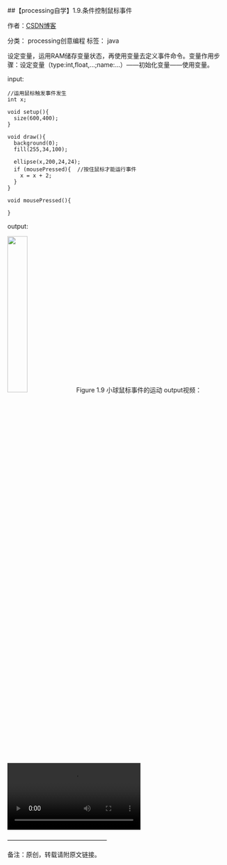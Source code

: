 ##【processing自学】1.9.条件控制鼠标事件

作者：[CSDN博客](https://blog.csdn.net/liaowang010)

分类： processing创意编程  标签： java

设定变量，运用RAM储存变量状态，再使用变量去定义事件命令。变量作用步骤：设定变量（type:int,float,...;name:...）——初始化变量——使用变量。

input:

```
//运用鼠标触发事件发生
int x;

void setup(){
  size(600,400);
}

void draw(){
  background(0);
  fill(255,34,100);
  
  ellipse(x,200,24,24);
  if (mousePressed){  //按住鼠标才能运行事件
    x = x + 2;
  }
}

void mousePressed(){

}
```

output:

<left>
<img src="https://img-blog.csdnimg.cn/f87e9702a5e645ea9de9e14df2e59a17.png" width="30%" height="30%" />
Figure 1.9 小球鼠标事件的运动
</left>
output视频：

<video src="https://live.csdn.net/v/298382"></video>



————————————————

备注：原创，转载请附原文链接。